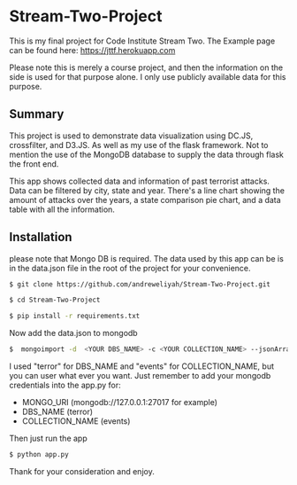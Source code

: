# Stream-Two-Project

This is my final project for Code Institute Stream Two. The Example page can be found here: https://jttf.herokuapp.com

Please note this is merely a course project, and then the information on the side is used for that purpose alone. I only use publicly available data for this purpose.

## Summary
This project is used to demonstrate data visualization using DC.JS, crossfilter, and D3.JS. As well as my use of the flask framework. Not to mention the use of the MongoDB database to supply the data through flask the front end.

This app shows collected data and information of past terrorist attacks. Data can be filtered by city, state and year.
There's a line chart showing the amount of attacks over the years, a state comparison pie chart, and a data table with all the information.


## Installation 

please note that Mongo DB is required.
The data used by this app can be is in the data.json file in the root of the project for your convenience.

```bash
$ git clone https://github.com/andreweliyah/Stream-Two-Project.git

$ cd Stream-Two-Project

$ pip install -r requirements.txt 
```
Now add the data.json to mongodb
```bash
$  mongoimport -d  <YOUR DBS_NAME> -c <YOUR COLLECTION_NAME> --jsonArray data.json
```
I used "terror" for DBS_NAME and "events" for COLLECTION_NAME, but you can user what ever you want. Just remember to add your mongodb credentials into the app.py for:

* MONGO_URI  (mongodb://127.0.0.1:27017 for example)
* DBS_NAME (terror)
* COLLECTION_NAME (events)

Then just run the app

```bash
$ python app.py
```
Thank for your consideration and enjoy.
